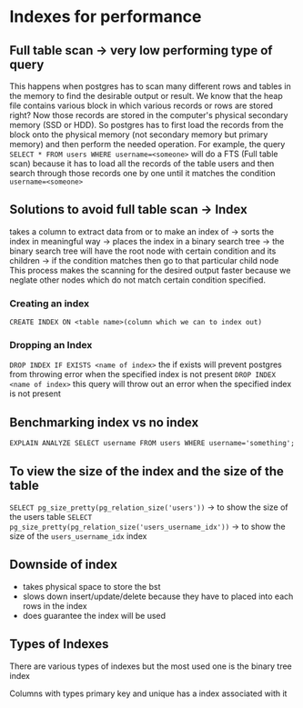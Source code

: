 # Indexes for performance

## Full table scan -> very low performing type of query
This happens when postgres has to scan many different rows and tables in the memory to find the desirable output or result. We know that the heap file contains various block in which various records or rows are stored right? Now those records are stored in the computer's physical secondary memory (SSD or HDD). So postgres has to first load the records from the block onto the physical memory (not secondary memory but primary memory) and then perform the needed operation. 
For example, the query `SELECT * FROM users WHERE username=<someone>` will do a FTS (Full table scan) because it has to load all the records of the table users and then search through those records one by one until it matches the condition `username=<someone>`

## Solutions to avoid full table scan -> Index
takes a column to extract data from or to make an index of -> sorts the index in meaningful way -> places the index in a binary search tree -> the binary search tree will have the root node with certain condition and its children -> if the condition matches then go to that particular child node 
This process makes the scanning for the desired output faster because we neglate other nodes which do not match certain condition specified.

### Creating an index 
`CREATE INDEX ON <table name>(column which we can to index out)`

### Dropping an Index
`DROP INDEX IF EXISTS <name of index>`
the if exists will prevent postgres from throwing error when the specified index is not present
`DROP INDEX <name of index>`
this query will throw out an error when the specified index is not present

## Benchmarking index vs no index
`EXPLAIN ANALYZE SELECT username FROM users WHERE username='something';`

## To view the size of the index and the size of the table 
`SELECT pg_size_pretty(pg_relation_size('users'))` -> to show the size of the users table
`SELECT pg_size_pretty(pg_relation_size('users_username_idx'))` -> to show the size of the `users_username_idx` index

## Downside of index
- takes physical space to store the bst
- slows down insert/update/delete because they have to placed into each rows in the index 
- does guarantee the index will be used 

## Types of Indexes
There are various types of indexes but the most used one is the binary tree index

Columns with types primary key and unique has a index associated with it
